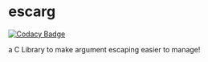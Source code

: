# escarg
[![Codacy Badge](https://api.codacy.com/project/badge/Grade/aae72130db6947a1aca6e542612b0582)](https://www.codacy.com/app/gfriloux/escarg?utm_source=github.com&amp;utm_medium=referral&amp;utm_content=gfriloux/escarg&amp;utm_campaign=Badge_Grade)

a C Library to make argument escaping easier to manage!
